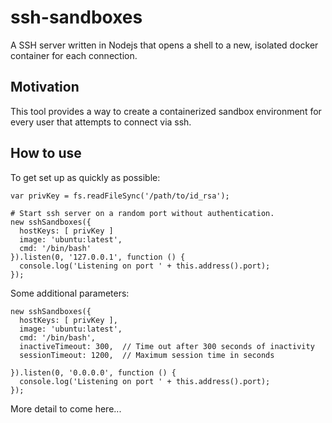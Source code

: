ssh-sandboxes
==================
A SSH server written in Nodejs that opens a shell to a new, isolated docker container for each connection.

Motivation
----------
This tool provides a way to create a containerized sandbox environment for every user that attempts to connect via ssh.


How to use
----------

To get set up as quickly as possible:

    var privKey = fs.readFileSync('/path/to/id_rsa');

    # Start ssh server on a random port without authentication. 
    new sshSandboxes({
      hostKeys: [ privKey ]
      image: 'ubuntu:latest',
      cmd: '/bin/bash'
    }).listen(0, '127.0.0.1', function () {
      console.log('Listening on port ' + this.address().port);
    });


Some additional parameters:

    new sshSandboxes({
      hostKeys: [ privKey ],
      image: 'ubuntu:latest',
      cmd: '/bin/bash',
      inactiveTimeout: 300,  // Time out after 300 seconds of inactivity
      sessionTimeout: 1200,  // Maximum session time in seconds
      
    }).listen(0, '0.0.0.0', function () {
      console.log('Listening on port ' + this.address().port);
    });
More detail to come here...
